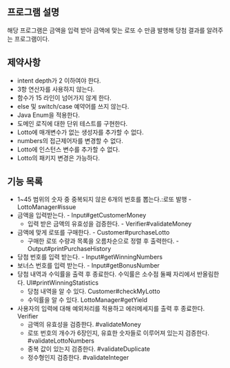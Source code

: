 ## 프로그램 설명
해당 프로그램은 금액을 입력 받아 
금액에 맞는 로또 수 만큼 발행해 당첨 결과를 알려주는 프로그램이다.

## 제약사항
- intent depth가 2 이하여야 한다.
- 3항 연산자를 사용하지 않는다.
- 함수가 15 라인이 넘어가지 않게 한다.
- else 및 switch/case 예약어를 쓰지 않는다. 
- Java Enum을 적용한다.
- 도메인 로직에 대한 단위 테스트를 구현한다. 
- Lotto에 매개변수가 없는 생성자를 추가할 수 없다.
- numbers의 접근제어자를 변경할 수 없다. 
- Lotto에 인스턴스 변수를 추가할 수 없다. 
- Lotto의 패키지 변경은 가능하다.


## 기능 목록
- 1~45 범위의 숫자 중 중복되지 않은 6개의 번호를 뽑는다.:로또 발행 - LottoManager#issue
- 금액을 입력받는다. - Input#getCustomerMoney
  - 입력 받은 금액의 유효성을 검증한다. - Verifier#validateMoney
- 금액에 맞게 로또를 구매한다. - Customer#purchaseLotto
  - 구매한 로또 수량과 목록을 오름차순으로 정렬 후 출력한다. - Output#printPurchaseHistory
- 당첨 번호를 입력 받는다. - Input#getWinningNumbers
- 보너스 번호를 입력 받는다. - Input#getBonusNumber
- 당첨 내역과 수익률을 출력 후 종료한다. 수익률은 소수점 둘째 자리에서 반올림한다. UI#printWinningStatistics
  - 당첨 내역을 알 수 있다. Customer#checkMyLotto
  - 수익률을 알 수 있다. LottoManager#getYield
- 사용자의 입력에 대해 예외처리를 적용하고 에러메세지를 출력 후 종료한다. Verifier
  - 금액의 유효성을 검증한다. #validateMoney
  - 로또 번호의 개수가 6장인지, 유효한 숫자들로 이루어져 있는지 검증한다. #validateLottoNumbers
  - 중복 값이 있는지 검증한다. #validateDuplicate
  - 정수형인지 검증한다. #validateInteger